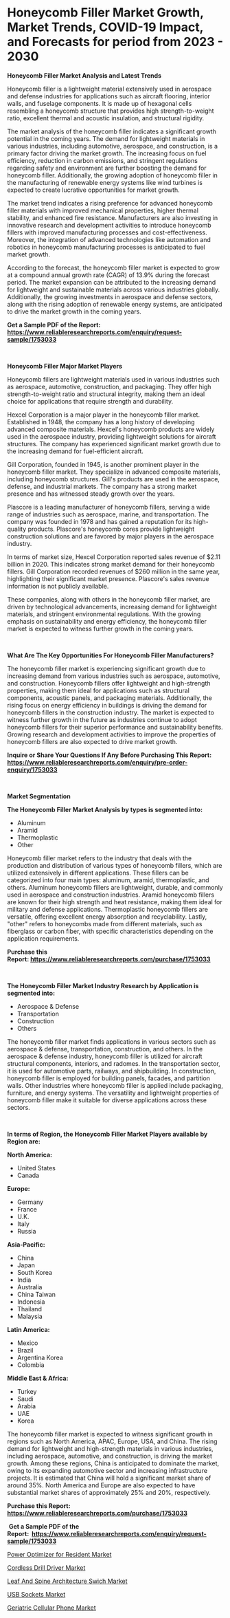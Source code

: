 <p><h1>Honeycomb Filler Market Growth, Market Trends, COVID-19 Impact, and Forecasts for period from 2023 - 2030</h1></p><p><strong>Honeycomb Filler Market Analysis and Latest Trends</strong></p>
<p><p>Honeycomb filler is a lightweight material extensively used in aerospace and defense industries for applications such as aircraft flooring, interior walls, and fuselage components. It is made up of hexagonal cells resembling a honeycomb structure that provides high strength-to-weight ratio, excellent thermal and acoustic insulation, and structural rigidity.</p><p>The market analysis of the honeycomb filler indicates a significant growth potential in the coming years. The demand for lightweight materials in various industries, including automotive, aerospace, and construction, is a primary factor driving the market growth. The increasing focus on fuel efficiency, reduction in carbon emissions, and stringent regulations regarding safety and environment are further boosting the demand for honeycomb filler. Additionally, the growing adoption of honeycomb filler in the manufacturing of renewable energy systems like wind turbines is expected to create lucrative opportunities for market growth.</p><p>The market trend indicates a rising preference for advanced honeycomb filler materials with improved mechanical properties, higher thermal stability, and enhanced fire resistance. Manufacturers are also investing in innovative research and development activities to introduce honeycomb fillers with improved manufacturing processes and cost-effectiveness. Moreover, the integration of advanced technologies like automation and robotics in honeycomb manufacturing processes is anticipated to fuel market growth.</p><p>According to the forecast, the honeycomb filler market is expected to grow at a compound annual growth rate (CAGR) of 13.9% during the forecast period. The market expansion can be attributed to the increasing demand for lightweight and sustainable materials across various industries globally. Additionally, the growing investments in aerospace and defense sectors, along with the rising adoption of renewable energy systems, are anticipated to drive the market growth in the coming years.</p></p>
<p><strong>Get a Sample PDF of the Report:&nbsp; <a href="https://www.reliableresearchreports.com/enquiry/request-sample/1753033">https://www.reliableresearchreports.com/enquiry/request-sample/1753033</a></strong></p>
<p>&nbsp;</p>
<p><strong>Honeycomb Filler Major Market Players</strong></p>
<p><p>Honeycomb fillers are lightweight materials used in various industries such as aerospace, automotive, construction, and packaging. They offer high strength-to-weight ratio and structural integrity, making them an ideal choice for applications that require strength and durability.</p><p>Hexcel Corporation is a major player in the honeycomb filler market. Established in 1948, the company has a long history of developing advanced composite materials. Hexcel's honeycomb products are widely used in the aerospace industry, providing lightweight solutions for aircraft structures. The company has experienced significant market growth due to the increasing demand for fuel-efficient aircraft.</p><p>Gill Corporation, founded in 1945, is another prominent player in the honeycomb filler market. They specialize in advanced composite materials, including honeycomb structures. Gill's products are used in the aerospace, defense, and industrial markets. The company has a strong market presence and has witnessed steady growth over the years.</p><p>Plascore is a leading manufacturer of honeycomb fillers, serving a wide range of industries such as aerospace, marine, and transportation. The company was founded in 1978 and has gained a reputation for its high-quality products. Plascore's honeycomb cores provide lightweight construction solutions and are favored by major players in the aerospace industry.</p><p>In terms of market size, Hexcel Corporation reported sales revenue of $2.11 billion in 2020. This indicates strong market demand for their honeycomb fillers. Gill Corporation recorded revenues of $260 million in the same year, highlighting their significant market presence. Plascore's sales revenue information is not publicly available.</p><p>These companies, along with others in the honeycomb filler market, are driven by technological advancements, increasing demand for lightweight materials, and stringent environmental regulations. With the growing emphasis on sustainability and energy efficiency, the honeycomb filler market is expected to witness further growth in the coming years.</p></p>
<p>&nbsp;</p>
<p><strong>What Are The Key Opportunities For Honeycomb Filler Manufacturers?</strong></p>
<p><p>The honeycomb filler market is experiencing significant growth due to increasing demand from various industries such as aerospace, automotive, and construction. Honeycomb fillers offer lightweight and high-strength properties, making them ideal for applications such as structural components, acoustic panels, and packaging materials. Additionally, the rising focus on energy efficiency in buildings is driving the demand for honeycomb fillers in the construction industry. The market is expected to witness further growth in the future as industries continue to adopt honeycomb fillers for their superior performance and sustainability benefits. Growing research and development activities to improve the properties of honeycomb fillers are also expected to drive market growth.</p></p>
<p><strong>Inquire or Share Your Questions If Any Before Purchasing This Report: <a href="https://www.reliableresearchreports.com/enquiry/pre-order-enquiry/1753033">https://www.reliableresearchreports.com/enquiry/pre-order-enquiry/1753033</a></strong></p>
<p>&nbsp;</p>
<p><strong>Market Segmentation</strong></p>
<p><strong>The Honeycomb Filler Market Analysis by types is segmented into:</strong></p>
<p><ul><li>Aluminum</li><li>Aramid</li><li>Thermoplastic</li><li>Other</li></ul></p>
<p><p>Honeycomb filler market refers to the industry that deals with the production and distribution of various types of honeycomb fillers, which are utilized extensively in different applications. These fillers can be categorized into four main types: aluminum, aramid, thermoplastic, and others. Aluminum honeycomb fillers are lightweight, durable, and commonly used in aerospace and construction industries. Aramid honeycomb fillers are known for their high strength and heat resistance, making them ideal for military and defense applications. Thermoplastic honeycomb fillers are versatile, offering excellent energy absorption and recyclability. Lastly, "other" refers to honeycombs made from different materials, such as fiberglass or carbon fiber, with specific characteristics depending on the application requirements.</p></p>
<p><strong>Purchase this Report:&nbsp;<a href="https://www.reliableresearchreports.com/purchase/1753033">https://www.reliableresearchreports.com/purchase/1753033</a></strong></p>
<p>&nbsp;</p>
<p><strong>The Honeycomb Filler Market Industry Research by Application is segmented into:</strong></p>
<p><ul><li>Aerospace & Defense</li><li>Transportation</li><li>Construction</li><li>Others</li></ul></p>
<p><p>The honeycomb filler market finds applications in various sectors such as aerospace & defense, transportation, construction, and others. In the aerospace & defense industry, honeycomb filler is utilized for aircraft structural components, interiors, and radomes. In the transportation sector, it is used for automotive parts, railways, and shipbuilding. In construction, honeycomb filler is employed for building panels, facades, and partition walls. Other industries where honeycomb filler is applied include packaging, furniture, and energy systems. The versatility and lightweight properties of honeycomb filler make it suitable for diverse applications across these sectors.</p></p>
<p>&nbsp;</p>
<p><strong>In terms of Region, the Honeycomb Filler Market Players available by Region are:</strong></p>
<p>
    <p> <strong> North America: </strong>
        <ul>
            <li>United States</li>
            <li>Canada</li>
        </ul>
        </p> 
    <p> <strong> Europe: </strong>
        <ul>
            <li>Germany</li>
            <li>France</li>
            <li>U.K.</li>
            <li>Italy</li>
            <li>Russia</li>
        </ul>
        </p> 
    <p> <strong> Asia-Pacific: </strong>
        <ul>
            <li>China</li>
            <li>Japan</li>
            <li>South Korea</li>
            <li>India</li>
            <li>Australia</li>
            <li>China Taiwan</li>
            <li>Indonesia</li>
            <li>Thailand</li>
            <li>Malaysia</li>
        </ul>
        </p> 
    <p> <strong> Latin America: </strong>
        <ul>
            <li>Mexico</li>
            <li>Brazil</li>
            <li>Argentina Korea</li>
            <li>Colombia</li>
        </ul>
        </p> 
    <p> <strong> Middle East & Africa: </strong>
        <ul>
            <li>Turkey</li>
            <li>Saudi</li>
            <li>Arabia</li>
            <li>UAE</li>
            <li>Korea</li>
        </ul>
    </p>
    </p>
<p><p>The honeycomb filler market is expected to witness significant growth in regions such as North America, APAC, Europe, USA, and China. The rising demand for lightweight and high-strength materials in various industries, including aerospace, automotive, and construction, is driving the market growth. Among these regions, China is anticipated to dominate the market, owing to its expanding automotive sector and increasing infrastructure projects. It is estimated that China will hold a significant market share of around 35%. North America and Europe are also expected to have substantial market shares of approximately 25% and 20%, respectively.</p></p>
<p><strong>Purchase this Report: <a href="https://www.reliableresearchreports.com/purchase/1753033">https://www.reliableresearchreports.com/purchase/1753033</a></strong></p>
<p>&nbsp;<strong>Get a Sample PDF of the Report:&nbsp;&nbsp;<a href="https://www.reliableresearchreports.com/enquiry/request-sample/1753033">https://www.reliableresearchreports.com/enquiry/request-sample/1753033</a></strong></p>
<p><strong></strong></p>
<p><p><a href="https://medium.com/@laurenbrown1918/power-optimizer-for-resident-market-analysis-and-sze-forecasted-for-period-from-2023-to-2030-c0ea28706771">Power Optimizer for Resident Market</a></p><p><a href="https://medium.com/@lindabrewer15/decoding-cordless-drill-driver-market-metrics-market-share-trends-and-growth-patterns-fb899fc3eb48">Cordless Drill Driver Market</a></p><p><a href="https://medium.com/@emilywest91/leaf-and-spine-architecture-swich-market-trends-forecast-and-competitive-analysis-to-2030-221d68453aae">Leaf And Spine Architecture Swich Market</a></p><p><a href="https://medium.com/@joycelucas56/usb-sockets-nbsp-market-focuses-on-market-share-size-and-projected-forecast-till-2030-a929d504ab13">USB Sockets Market</a></p><p><a href="https://medium.com/@margaretlee84/geriatric-cellular-phone-market-analysis-its-cagr-market-segmentation-and-global-industry-540d2f14845b">Geriatric Cellular Phone Market</a></p></p>